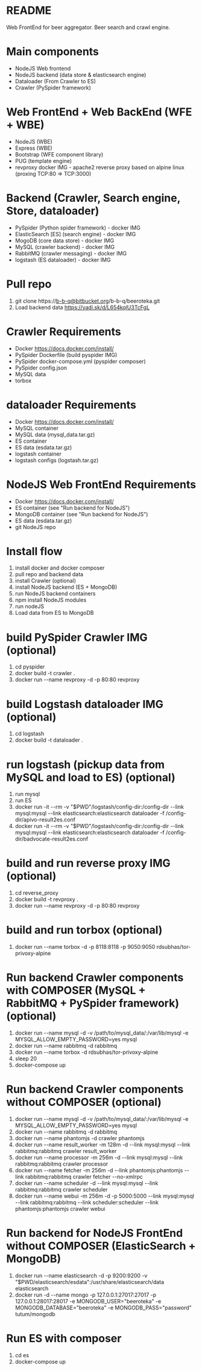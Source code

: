# README
Web FrontEnd for beer aggregator.
Beer search and crawl engine.

# Main components
- NodeJS Web frontend
- NodeJS backend (data store & elasticsearch engine)
- Dataloader (From Crawler to ES)
- Crawler (PySpider framework)

# Web FrontEnd + Web BackEnd (WFE + WBE) 
- NodeJS (WBE)
- Express (WBE)
- Bootstrap (WFE component library)
- PUG (template engine)
- revproxy docker IMG - apache2 reverse proxy based on alpine linux (proxing TCP:80 => TCP:3000)

# Backend (Crawler, Search engine, Store, dataloader)
- PySpider (Python spider framework) - docker IMG
- ElasticSearch [ES] (search engine) - docker IMG
- MogoDB (core data store) - docker IMG
- MySQL (crawler backend) - docker IMG
- RabbitMQ (crawler messaging) - docker IMG
- logstash (ES dataloader) - docker IMG

# Pull repo
1. git clone https://b-b-q@bitbucket.org/b-b-q/beeroteka.git
2. Load backend data https://yadi.sk/d/L654kqlU3TcFgL 

# Crawler Requirements
 - Docker https://docs.docker.com/install/
 - PySpider Dockerfile (build pyspider IMG)
 - PySpider docker-compose.yml (pyspider composer)
 - PySpider config.json
 - MySQL data 
 - torbox
 
# dataloader Requirements
 - Docker https://docs.docker.com/install/
 - MySQL container
 - MySQL data (mysql_data.tar.gz)
 - ES container
 - ES data (esdata.tar.gz)
 - logstash container 
 - logstash configs (logstash.tar.gz)
 
# NodeJS Web FrontEnd Requirements
- Docker https://docs.docker.com/install/
- ES container (see "Run backend for NodeJS")
- MongoDB container (see "Run backend for NodeJS")
- ES data (esdata.tar.gz)
- git NodeJS repo
 
# Install flow
1. install docker and docker composer
2. pull repo and backend data
3. install Crawler (optional)
4. install NodeJS backend (ES + MongoDB)
5. run NodeJS backend containers
6. npm install NodeJS modules
7. run nodeJS 
8. Load data from ES to MongoDB 

# build PySpider Crawler IMG (optional)
1. cd pyspider
2. docker build -t crawler .
3. docker run --name revproxy -d -p 80:80 revproxy

# build Logstash dataloader IMG (optional)
1. cd logstash
2. docker build -t dataloader .

# run logstash (pickup data from MySQL and load to ES) (optional)
1. run mysql
2. run ES
3. docker run -it --rm -v "$PWD"/logstash/config-dir:/config-dir --link mysql:mysql --link elasticsearch:elasticsearch dataloader -f /config-dir/apivo-result2es.conf
4. docker run -it --rm -v "$PWD"/logstash/config-dir:/config-dir --link mysql:mysql --link elasticsearch:elasticsearch dataloader -f /config-dir/badvocate-result2es.conf

# build and run reverse proxy IMG (optional)
1. cd reverse_proxy
2. docker build -t revproxy .
3. docker run --name revproxy -d -p 80:80 revproxy

# build and run torbox (optional)
1. docker run --name torbox  -d -p 8118:8118 -p 9050:9050 rdsubhas/tor-privoxy-alpine
 
# Run backend Crawler components with COMPOSER (MySQL + RabbitMQ + PySpider framework) (optional)
1. docker run --name mysql -d -v /path/to/mysql_data/:/var/lib/mysql -e MYSQL_ALLOW_EMPTY_PASSWORD=yes mysql
2. docker run --name rabbitmq -d rabbitmq
3. docker run --name torbox  -d rdsubhas/tor-privoxy-alpine
4. sleep 20
5. docker-compose up

# Run backend Crawler components without COMPOSER (optional)
1. docker run --name mysql -d -v /path/to/mysql_data/:/var/lib/mysql -e MYSQL_ALLOW_EMPTY_PASSWORD=yes mysql
2. docker run --name rabbitmq -d rabbitmq
3. docker run --name phantomjs -d crawler phantomjs
4. docker run --name result_worker -m 128m -d --link mysql:mysql --link rabbitmq:rabbitmq crawler result_worker
5. docker run --name processor -m 256m -d --link mysql:mysql --link rabbitmq:rabbitmq crawler processor
6. docker run --name fetcher -m 256m -d --link phantomjs:phantomjs --link rabbitmq:rabbitmq crawler fetcher --no-xmlrpc
7. docker run --name scheduler -d --link mysql:mysql --link rabbitmq:rabbitmq crawler scheduler
8. docker run --name webui -m 256m -d -p 5000:5000 --link mysql:mysql --link rabbitmq:rabbitmq --link scheduler:scheduler --link phantomjs:phantomjs crawler webui

# Run backend for NodeJS FrontEnd without COMPOSER (ElasticSearch + MongoDB)
1. docker run --name elasticsearch -d -p 9200:9200 -v "$PWD/elasticsearch/esdata":/usr/share/elasticsearch/data elasticsearch
2. docker run -d --name mongo -p 127.0.0.1:27017:27017 -p 127.0.0.1:28017:28017 -e MONGODB_USER="beeroteka" -e MONGODB_DATABASE="beeroteka" -e MONGODB_PASS="password" tutum/mongodb

# Run ES with composer
1. cd es
2. docker-compose up
